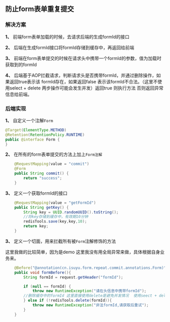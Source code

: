 ## 防止form表单重复提交

### 解决方案

**1、** 前端form表单加载的时候，去请求后端的生成formId的接口

**2、** 后端在生成formId接口将formId存储到缓存中，再返回给前端

**3、** 前端在form表单提交的时候在请求头中携带一个formId的参数，值为加载时获取到的formId

**4、** 后端基于AOP拦截请求，判断请求头是否携带formId，并通过删除操作，如果返回true表示该
formId存在，如果返回false 表示该formId不合法。（这里不使用select + delete 两步操作可能会发生并发）返回true
则执行方法 否则返回异常信息给前端。

### 后端实现

**1、** 自定义一个注解`Form` 

```java
@Target(ElementType.METHOD)
@Retention(RetentionPolicy.RUNTIME)
public @interface Form {
}
```

**2、** 在所有的form表单提交的方法上加上`Form注解`

```java
    @RequestMapping(value = "commit")
    @Form
    public String commit() {
        return "success";
    }
```

**3、** 定义一个获取formId的接口
```java
    @RequestMapping(value = "getFormId")
    public String getKey() {
        String key = UUID.randomUUID().toString();
        //将key存储到缓存中，有效期10分钟
        redisTools.save(key,key,10);
        return key;
    }
```
**3、** 定义一个切面，用来拦截所有被`Form`注解修饰的方法

这里我做的比较简单，因为是demo 这里我没有用全局异常来做，具体根据自身业务来。
```java
    @Before("@annotation(cn.isuyu.form.repeat.commit.annotations.Form)")
    public void formBefore(){
        String formId = request.getHeader("formId");

        if (null == formId) {
            throw new RuntimeException("请在头信息中携带formId");
        //删除缓存中的formId 这里直接使用delete是避免并发情况  使用seect + delete 存在并发问题
        } else if (!redisTools.delete(formId)){
            throw new RuntimeException("非法formId,请获取后重试");
        }
    }
```